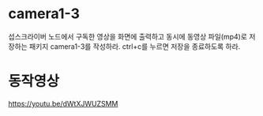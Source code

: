 # camera1-3
섭스크라이버 노드에서 구독한 영상을 화면에 출력하고 동시에 동영상 파일(mp4)로 저장하는 패키지 camera1-3를 작성하라.
ctrl+c를 누르면 저장을 종료하도록 하라.

# 동작영상
https://youtu.be/dWtXJWUZSMM


